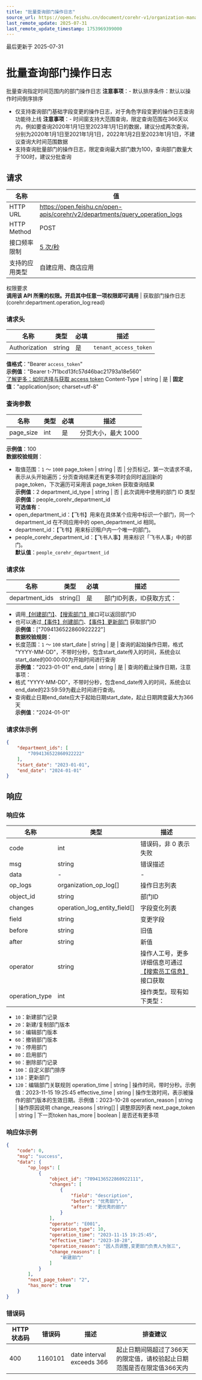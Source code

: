 ```yaml
---
title: "批量查询部门操作日志"
source_url: https://open.feishu.cn/document/corehr-v1/organization-management/department/query_operation_logs
last_remote_update: 2025-07-31
last_remote_update_timestamp: 1753969399000
---
```

最后更新于 2025-07-31

# 批量查询部门操作日志

批量查询指定时间范围内的部门操作日志
**注意事项**：- 默认排序条件：默认以操作时间倒序排序
- 仅支持查询部门基础字段变更的操作日志，对于角色字段变更的操作日志查询功能待上线
**注意事项**：- 时间窗支持大范围查询，限定查询范围在366天以内，例如要查询2020年1月1日至2023年1月1日的数据，建议分成两次查询，分别为2020年1月1日至2021年1月1日，2022年1月2日至2023年1月1日，不建议查询大时间范围数据
- 支持查询批量部门的操作日志，限定查询最大部门数为100，查询部门数量大于100时，建议分批查询

## 请求
名称 | 值
---|---
HTTP URL | https://open.feishu.cn/open-apis/corehr/v2/departments/query_operation_logs
HTTP Method | POST
接口频率限制 | [5 次/秒](https://open.feishu.cn/document/ukTMukTMukTM/uUzN04SN3QjL1cDN)
支持的应用类型 | 自建应用、商店应用
权限要求  
            **调用该 API 所需的权限。开启其中任意一项权限即可调用** | 获取部门操作日志(corehr:department.operation_log:read)

### 请求头

名称 | 类型 | 必填 | 描述
--- | --- | --- | ---
Authorization | string | 是 | `tenant_access_token`  
**值格式**："Bearer `access_token`"  
**示例值**："Bearer t-7f1bcd13fc57d46bac21793a18e560"  
[了解更多：如何选择与获取 access token](https://open.feishu.cn/document/uAjLw4CM/ugTN1YjL4UTN24CO1UjN/trouble-shooting/how-to-choose-which-type-of-token-to-use)
Content-Type | string | 是 | **固定值**："application/json; charset=utf-8"

### 查询参数

名称 | 类型 | 必填 | 描述
--- | --- | --- | ---
page_size | int | 是 | 分页大小，最大 1000  
**示例值**：100  
**数据校验规则**：  
- 取值范围：`1` ～ `1000`
page_token | string | 否 | 分页标记，第一次请求不填，表示从头开始遍历；分页查询结果还有更多项时会同时返回新的 page_token，下次遍历可采用该 page_token 获取查询结果  
**示例值**：2
department_id_type | string | 否 | 此次调用中使用的部门 ID 类型  
**示例值**：people_corehr_department_id  
**可选值有**：  
- open_department_id：【飞书】用来在具体某个应用中标识一个部门，同一个department_id 在不同应用中的 open_department_id 相同。  
- department_id：【飞书】用来标识租户内一个唯一的部门。  
- people_corehr_department_id：【飞书人事】用来标识「飞书人事」中的部门。  
**默认值**：`people_corehr_department_id`

### 请求体

名称 | 类型 | 必填 | 描述
--- | --- | --- | ---
department_ids | string\[\] | 是 | 部门ID列表，ID获取方式：  
- 调用[【创建部门】](https://open.feishu.cn/document/uAjLw4CM/ukTMukTMukTM/reference/corehr-v1/department/create)、[【搜索部门】](https://open.feishu.cn/document/uAjLw4CM/ukTMukTMukTM/corehr-v2/department/search)接口可以返回部门ID  
- 也可以通过[【事件】创建部门](https://open.feishu.cn/document/uAjLw4CM/ukTMukTMukTM/reference/corehr-v1/department/events/created)、[【事件】更新部门](https://open.feishu.cn/document/uAjLw4CM/ukTMukTMukTM/reference/corehr-v1/department/events/updated) 获取部门ID  
**示例值**：["7094136522860922222"]  
**数据校验规则**：  
- 长度范围：`1` ～ `100`
start_date | string | 是 | 查询的起始操作日期，格式 "YYYY-MM-DD"，不带时分秒，包含start_date传入的时间，系统会以start_date的00:00:00为开始时间进行查询  
**示例值**："2023-01-01"
end_date | string | 是 | 查询的截止操作日期，注意事项：  
- 格式 "YYYY-MM-DD"，不带时分秒，包含end_date传入的时间，系统会以end_date的23:59:59为截止时间进行查询。  
- 查询截止日期end_date应大于起始日期start_date，起止日期跨度最大为366天  
**示例值**："2024-01-01"

### 请求体示例
```json
{
    "department_ids": [
        "7094136522860922222"
    ],
    "start_date": "2023-01-01",
    "end_date": "2024-01-01"
}
```

## 响应

### 响应体

名称 | 类型 | 描述
--- | --- | ---
code | int | 错误码，非 0 表示失败
msg | string | 错误描述
data | \- | \-
op_logs | organization_op_log\[\] | 操作日志列表
object_id | string | 部门ID
changes | operation_log_entity_field\[\] | 字段变化列表
field | string | 变更字段
before | string | 旧值
after | string | 新值
operator | string | 操作人工号，更多详细信息可通过[【搜索员工信息】](https://open.feishu.cn/document/uAjLw4CM/ukTMukTMukTM/corehr-v2/employee/search)接口获取
operation_type | int | 操作类型。现有如下类型：  
- `10`：新建部门记录  
- `20`：新建/复制部门版本  
- `50`：编辑部门版本  
- `60`：撤销部门版本  
- `70`：停用部门  
- `80`：启用部门  
- `90`：删除部门记录  
- `100`：自定义部门排序  
- `110`：更新部门  
- `120`：编辑部门关联规则
operation_time | string | 操作时间，带时分秒。示例值：2023-11-15 19:25:45
effective_time | string | 操作生效时间，表示被操作的部门版本的生效日期。示例值：2023-10-28
operation_reason | string | 操作原因说明
change_reasons | string\[\] | 调整原因列表
next_page_token | string | 下一页token
has_more | boolean | 是否还有更多项

### 响应体示例
```json
{
    "code": 0,
    "msg": "success",
    "data": {
        "op_logs": [
            {
                "object_id": "7094136522860922111",
                "changes": [
                    {
                        "field": "description",
                        "before": "优秀部门",
                        "after": "更优秀的部门"
                    }
                ],
                "operator": "E001",
                "operation_type": 10,
                "operation_time": "2023-11-15 19:25:45",
                "effective_time": "2023-10-28",
                "operation_reason": "因人员调整,变更部门负责人为张三",
                "change_reasons": [
                    "新建部门"
                ]
            }
        ],
        "next_page_token": "2",
        "has_more": true
    }
}
```

### 错误码

HTTP状态码 | 错误码 | 描述 | 排查建议
--- | --- | --- | ---
400 | 1160101 | date interval exceeds 366 | 起止日期间隔超过了366天的限定值，请校验起止日期范围是否在限定值366天内

